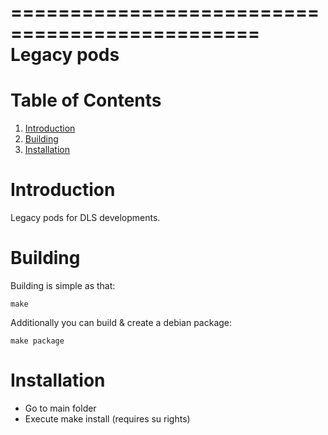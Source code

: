 ===============================================
Legacy pods 
===============================================

Table of Contents
===============================================
1. [Introduction](#introduction)
2. [Building](#building)
3. [Installation](#installation)

Introduction
===============================================
Legacy pods for DLS developments.

Building
===============================================
Building is simple as that:

    make

Additionally you can build & create a debian package:

    make package

Installation
===============================================
- Go to main folder
- Execute make install (requires su rights)
